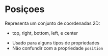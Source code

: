 # Posiçoes

<position>

Representa um conjunto de coordenadas 2D:
- top, right, bottom, left, e center

* Usado para alguns tipos de propriedades
* Não confundir com a propriedade `position`